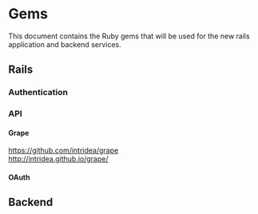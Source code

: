 # Gems

This document contains the Ruby gems that will be used for the new rails application and backend services.

## Rails

### Authentication

### API
#### Grape
https://github.com/intridea/grape<br>
http://intridea.github.io/grape/

#### OAuth

## Backend
